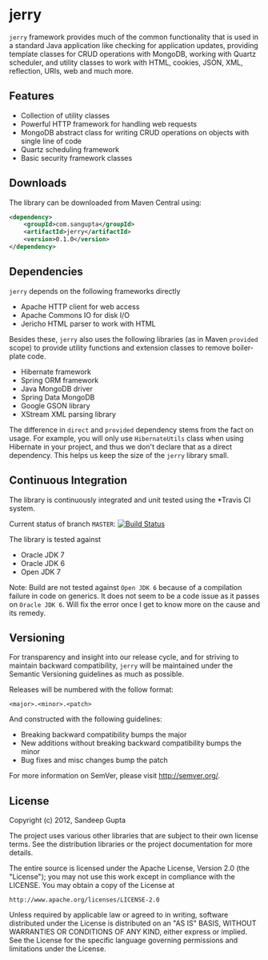 jerry
=====

`jerry` framework provides much of the common functionality that is used in a standard Java application like checking for application updates, providing template classes for CRUD operations with MongoDB, working with Quartz scheduler, and utility classes to work with HTML, cookies, JSON, XML, reflection, URIs, web and much more.

Features
--------
* Collection of utility classes
* Powerful HTTP framework for handling web requests
* MongoDB abstract class for writing CRUD operations on objects with single line of code
* Quartz scheduling framework
* Basic security framework classes

Downloads
---------

The library can be downloaded from Maven Central using:

```xml
<dependency>
    <groupId>com.sangupta</groupId>
    <artifactId>jerry</artifactId>
    <version>0.1.0</version>
</dependency>
```

Dependencies
------------

`jerry` depends on the following frameworks directly

* Apache HTTP client for web access
* Apache Commons IO for disk I/O
* Jericho HTML parser to work with HTML

Besides these, `jerry` also uses the following libraries (as in Maven `provided` scope) to provide utility functions and extension classes to remove boiler-plate code.

* Hibernate framework
* Spring ORM framework
* Java MongoDB driver
* Spring Data MongoDB
* Google GSON library
* XStream XML parsing library

The difference in `direct` and `provided` dependency stems from the fact on usage. For example, you will only use `HibernateUtils` class when using Hibernate in your project, and thus we don't declare that as a direct dependency. This helps us keep the size of the `jerry` library small.

Continuous Integration
----------------------
The library is continuously integrated and unit tested using the *Travis CI system.

Current status of branch `MASTER`: [![Build Status](https://secure.travis-ci.org/sangupta/jerry.png?branch=master)](http://travis-ci.org/sangupta/jerry)

The library is tested against

* Oracle JDK 7
* Oracle JDK 6
* Open JDK 7

Note: Build are not tested against `Open JDK 6` because of a compilation failure in code on generics. It does not seem to be a code issue as it passes on `Oracle JDK 6`. Will fix the error once I get to know more on the cause and its remedy.

Versioning
----------

For transparency and insight into our release cycle, and for striving to maintain backward compatibility, 
`jerry` will be maintained under the Semantic Versioning guidelines as much as possible.

Releases will be numbered with the follow format:

`<major>.<minor>.<patch>`

And constructed with the following guidelines:

* Breaking backward compatibility bumps the major
* New additions without breaking backward compatibility bumps the minor
* Bug fixes and misc changes bump the patch

For more information on SemVer, please visit http://semver.org/.

License
-------
	
Copyright (c) 2012, Sandeep Gupta

The project uses various other libraries that are subject to their
own license terms. See the distribution libraries or the project
documentation for more details.

The entire source is licensed under the Apache License, Version 2.0 
(the "License"); you may not use this work except in compliance with
the LICENSE. You may obtain a copy of the License at

	http://www.apache.org/licenses/LICENSE-2.0

Unless required by applicable law or agreed to in writing, software
distributed under the License is distributed on an "AS IS" BASIS,
WITHOUT WARRANTIES OR CONDITIONS OF ANY KIND, either express or implied.
See the License for the specific language governing permissions and
limitations under the License.
